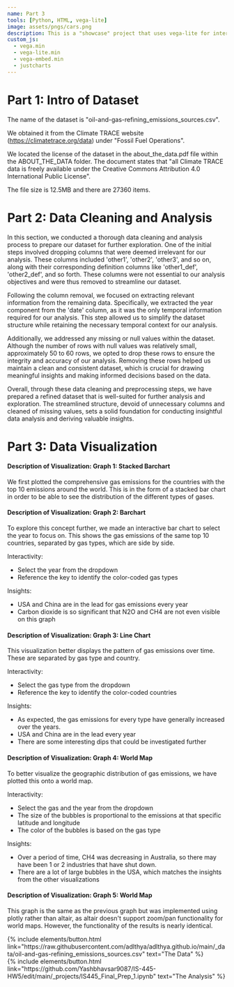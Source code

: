 ```yaml
---
name: Part 3 
tools: [Python, HTML, vega-lite]
image: assets/pngs/cars.png
description: This is a "showcase" project that uses vega-lite for interactive viz!
custom_js:
  - vega.min
  - vega-lite.min
  - vega-embed.min
  - justcharts
---
```

# Part 1: Intro of Dataset
The name of the dataset is "oil-and-gas-refining_emissions_sources.csv".

We obtained it from the Climate TRACE website (https://climatetrace.org/data) under "Fossil Fuel Operations".

We located the license of the dataset in the about_the_data.pdf file within the ABOUT_THE_DATA folder. The document states that "all Climate TRACE data is freely available under the Creative Commons Attribution 4.0 International Public License".

The file size is 12.5MB and there are 27360 items.

# Part 2: Data Cleaning and Analysis
In this section, we conducted a thorough data cleaning and analysis process to prepare our dataset for further exploration. One of the initial steps involved dropping columns that were deemed irrelevant for our analysis. These columns included 'other1', 'other2', 'other3', and so on, along with their corresponding definition columns like 'other1_def', 'other2_def', and so forth. These columns were not essential to our analysis objectives and were thus removed to streamline our dataset.

Following the column removal, we focused on extracting relevant information from the remaining data. Specifically, we extracted the year component from the 'date' column, as it was the only temporal information required for our analysis. This step allowed us to simplify the dataset structure while retaining the necessary temporal context for our analysis.

Additionally, we addressed any missing or null values within the dataset. Although the number of rows with null values was relatively small, approximately 50 to 60 rows, we opted to drop these rows to ensure the integrity and accuracy of our analysis. Removing these rows helped us maintain a clean and consistent dataset, which is crucial for drawing meaningful insights and making informed decisions based on the data.

Overall, through these data cleaning and preprocessing steps, we have prepared a refined dataset that is well-suited for further analysis and exploration. The streamlined structure, devoid of unnecessary columns and cleaned of missing values, sets a solid foundation for conducting insightful data analysis and deriving valuable insights.

# Part 3: Data Visualization

#### Description of Visualization: Graph 1: Stacked Barchart

We first plotted the comprehensive gas emissions for the countries with the top 10 emissions around the world. This is in the form of a stacked bar chart in order to be able to see the distribution of the different types of gases.

#### Description of Visualization: Graph 2: Barchart

To explore this concept further, we made an interactive bar chart to select the year to focus on. This shows the gas emissions of the same top 10 countries, separated by gas types, which are side by side. 

Interactivity: 
- Select the year from the dropdown
- Reference the key to identify the color-coded gas types

Insights: 
- USA and China are in the lead for gas emissions every year
- Carbon dioxide is so significant that N2O and CH4 are not even visible on this graph

#### Description of Visualization: Graph 3: Line Chart

This visualization better displays the pattern of gas emissions over time. These are separated by gas type and country.

Interactivity: 
- Select the gas type from the dropdown
- Reference the key to identify the color-coded countries

Insights: 
- As expected, the gas emissions for every type have generally increased over the years. 
- USA and China are in the lead every year
- There are some interesting dips that could be investigated further

#### Description of Visualization: Graph 4: World Map

To better visualize the geographic distribution of gas emissions, we have plotted this onto a world map. 

Interactivity: 
- Select the gas and the year from the dropdown
- The size of the bubbles is proportional to the emissions at that specific latitude and longitude
- The color of the bubbles is based on the gas type

Insights: 
- Over a period of time, CH4 was decreasing in Australia, so there may have been 1 or 2 industries that have shut down.
- There are a lot of large bubbles
in the USA, which matches the insights from the other visualizations

#### Description of Visualization: Graph 5: World Map

This graph is the same as the previous graph but was implemented using plotly rather than altair, as altair doesn't support zoom/pan functionality for world maps. However, the functionality of the results is nearly identical.

<div class="left">
{% include elements/button.html link="https://raw.githubusercontent.com/adlthya/adlthya.github.io/main/_data/oil-and-gas-refining_emissions_sources.csv" text="The Data" %}
</div>

<div class="right">
{% include elements/button.html link="https://github.com/Yashbhavsar9087/IS-445-HW5/edit/main/_projects/IS445_Final_Prep_1.ipynb" text="The Analysis" %}
</div>
